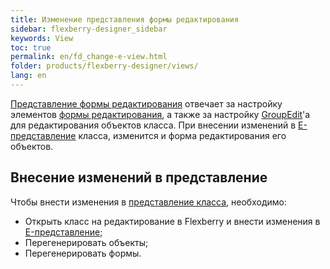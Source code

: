 ```yaml
---
title: Изменение представления формы редактирования
sidebar: flexberry-designer_sidebar
keywords: View
toc: true
permalink: en/fd_change-e-view.html
folder: products/flexberry-designer/views/
lang: en
---
```


[Представление формы редактирования](fd_e-view.html) отвечает за настройку элементов [формы редактирования](fd_classes-with-stereotype-editform.html), а также за настройку [GroupEdit](fw_group-edit.html)'a для редактирования объектов класса. При внесении изменений в [E-представление](fd_e-view.html) класса, изменится и форма редактирования его объектов.

## Внесение изменений в представление

Чтобы внести изменения в [представление класса](fd_view-definition.html), необходимо:
* Открыть класс на редактирование в Flexberry и внести изменения в [E-представление](fd_e-view.html);
* Перегенерировать объекты;
* Перегенерировать формы.
